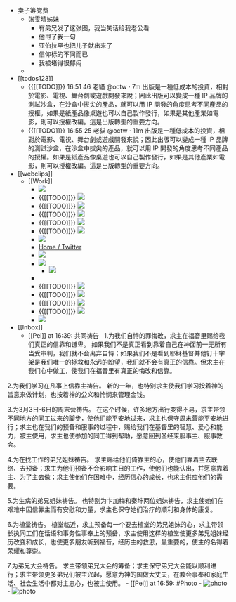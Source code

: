 - 卖子筹党费
    - 张雯晴姊妹
        - 有弟兄发了这张图，我当笑话给我老公看
        - 他甩了我一句
        - 亚伯拉罕也把儿子献出来了
        - 信仰标的不同而已
        - 我被堵得很郁闷
    - 
- [[todos123]]
    - {{[[TODO]]}} 16:51 46 
老貓
@octw
·
7m
出版是一種低成本的投資，相對於電影、電視、舞台劇或遊戲開發來說；因此出版可以變成一種 IP 品牌的測試沙盒，在沙盒中拔尖的產品，就可以用 IP 開發的角度思考不同產品的授權。如果是紙產品像桌遊也可以自己製作發行，如果是其他產業如電影，則可以授權改編。​​
​​
這是出版轉型的重要方向。
    - {{[[TODO]]}} 16:55 25 
老貓
@octw
·
11m
出版是一種低成本的投資，相對於電影、電視、舞台劇或遊戲開發來說；因此出版可以變成一種 IP 品牌的測試沙盒，在沙盒中拔尖的產品，就可以用 IP 開發的角度思考不同產品的授權。如果是紙產品像桌遊也可以自己製作發行，如果是其他產業如電影，則可以授權改編。​​
​​
這是出版轉型的重要方向。
- [[webclips]]
    - [[Work]]
        - ![](https://firebasestorage.googleapis.com/v0/b/firescript-577a2.appspot.com/o/imgs%2Fapp%2Fhaozhongwen%2FrhWC2Mi5Aw.png?alt=media&token=ab67c6a8-b176-4eb3-b608-8631089d750e)
        - {{[[TODO]]}} ![](https://firebasestorage.googleapis.com/v0/b/firescript-577a2.appspot.com/o/imgs%2Fapp%2Fhaozhongwen%2FUHgSLm23N0.png?alt=media&token=0eba9260-f1f4-4497-8c9b-5734e6e62ef8)
        - {{[[TODO]]}} ![](https://firebasestorage.googleapis.com/v0/b/firescript-577a2.appspot.com/o/imgs%2Fapp%2Fhaozhongwen%2Fp8Um6a_nvy.png?alt=media&token=b405ef9b-59c3-4334-8358-f9295adfac5e)
        - {{[[TODO]]}} ![](https://firebasestorage.googleapis.com/v0/b/firescript-577a2.appspot.com/o/imgs%2Fapp%2Fhaozhongwen%2F9f_ZdF4CoY.png?alt=media&token=81bc0faa-4dfb-4790-9b13-0e86f8e41efd)
        - {{[[TODO]]}} ![](https://firebasestorage.googleapis.com/v0/b/firescript-577a2.appspot.com/o/imgs%2Fapp%2Fhaozhongwen%2FkFQ6C01tXJ.png?alt=media&token=3f79b95b-331c-4a76-9694-c83825db71b6)
        - {{[[TODO]]}} ![](https://firebasestorage.googleapis.com/v0/b/firescript-577a2.appspot.com/o/imgs%2Fapp%2Fhaozhongwen%2FqIXnlmdxVM.png?alt=media&token=107c6ff6-aed9-4ed0-9574-bd129b0d2367)
        - ![](https://firebasestorage.googleapis.com/v0/b/firescript-577a2.appspot.com/o/imgs%2Fapp%2Fhaozhongwen%2FhAv-Me4ixI.png?alt=media&token=a23c79ca-ca87-4caa-9161-325912dc1366)
        - [Home / Twitter](https://twitter.com/home)
        - ![](https://firebasestorage.googleapis.com/v0/b/firescript-577a2.appspot.com/o/imgs%2Fapp%2Fhaozhongwen%2FFxsiJgF7SK.png?alt=media&token=88557ddb-b356-454d-a80b-5426fa843f1c)
        - ![](https://firebasestorage.googleapis.com/v0/b/firescript-577a2.appspot.com/o/imgs%2Fapp%2Fhaozhongwen%2FjtdGiNzJRJ.png?alt=media&token=63d59480-3000-437c-859c-e511cd2e3c01)
            - ![](https://firebasestorage.googleapis.com/v0/b/firescript-577a2.appspot.com/o/imgs%2Fapp%2Fhaozhongwen%2F5vXGCCL225.png?alt=media&token=65fd12c0-d84d-4349-9fda-4c94acd2d7ab)
        - 
        - {{[[TODO]]}} ![](https://firebasestorage.googleapis.com/v0/b/firescript-577a2.appspot.com/o/imgs%2Fapp%2Fhaozhongwen%2F2CR-JcxEyL.png?alt=media&token=8d2b7d86-69c1-459e-a8bf-2b68328d4605)
        - {{[[TODO]]}} ![](https://firebasestorage.googleapis.com/v0/b/firescript-577a2.appspot.com/o/imgs%2Fapp%2Fhaozhongwen%2FKUT-mXUTk5.png?alt=media&token=75f62901-8903-4972-868a-591ae9c5cf5f)
        - {{[[TODO]]}} ![](https://firebasestorage.googleapis.com/v0/b/firescript-577a2.appspot.com/o/imgs%2Fapp%2Fhaozhongwen%2FngSL9nENEL.png?alt=media&token=a7c2447c-e43c-4dd5-8818-3a9cbec1db6d)
        - {{[[TODO]]}} ![](https://firebasestorage.googleapis.com/v0/b/firescript-577a2.appspot.com/o/imgs%2Fapp%2Fhaozhongwen%2FSs_Z_GnjKy.png?alt=media&token=f9625d16-5f47-4782-bf9c-22e9aea4327f)
        - ![](https://firebasestorage.googleapis.com/v0/b/firescript-577a2.appspot.com/o/imgs%2Fapp%2Fhaozhongwen%2FzSWkphUmwx.png?alt=media&token=9b79b5a2-d59c-45d0-9eb2-01deab246262)
- [[Inbox]]
    - [[Pei]] at 16:39: 共同祷告
 
1.为我们自恃的罪悔改，求主在福音里赐给我们真正的信靠和谦卑。
如果我们不是真正看到靠着自己在神面前一无所有当受审判，我们就不会离弃自恃；如果我们不是看到耶稣基督并他钉十字架是我们唯一的拯救和永远的盼望，我们就不会有真正的信靠。但求主在我们心中做工，使我们在福音里有真正的悔改和信靠。

2.为我们学习在凡事上信靠主祷告。
新的一年，也特别求主使我们学习按着神的旨意来做计划，也按着神的公义和怜悯来管理金钱。

3.为3月3日-6日的周末营祷告。
在这个时候，许多地方出行变得不易，求主带领不同地方的同工过来的脚步，使他们能平安地过来，求主也保守周末营能平安地进行；求主也在我们的预备和服事的过程中，赐给我们在基督里的智慧、爱心和能力，被主使用，求主也使参加的同工得到帮助，愿意回到圣经来服事主、服事教会。

4.为在找工作的弟兄姐妹祷告。
求主赐给他们倚靠主的心，使他们靠着主去联络、去预备；求主为他们预备不会影响主日的工作，使他们也能认出，并愿意靠着主、为了主去做；求主使他们在困难中，经历信心的成长，也求主供应他们的需要。

5.为生病的弟兄姐妹祷告。
也特别为卞加梅和秦坤两位姐妹祷告，求主使她们在艰难中因信靠主而有安慰和力量，求主也保守她们治疗的顺利和身体的康复。

6.为植堂祷告。
植堂临近，求主预备每一个要去植堂的弟兄姐妹的心，求主带领长执同工们在话语和事务性事奉上的预备，求主使用这样的植堂使更多弟兄姐妹经历改变和成长，也使更多朋友听到福音，经历主的救恩，最重要的，使主的名得着荣耀和尊崇。

7.为弟兄大会祷告。
求主带领弟兄大会的筹备；求主保守弟兄大会能以顺利进行；求主带领更多弟兄们被主兴起，愿意为神的国做大丈夫，在教会事奉和家庭生活、社会生活中都对主忠心，也被主使用。
    - [[Pei]] at 16:59: #Photo
        - ![photo](https://firebasestorage.googleapis.com/v0/b/firescript-577a2.appspot.com/o/imgs%2Fapp%2Fhaozhongwen%2FozvUiuu81?alt=media&token=f61fd3b7-ea1f-4741-becc-ce6c1ca5492b)
        - ![photo](https://firebasestorage.googleapis.com/v0/b/firescript-577a2.appspot.com/o/imgs%2Fapp%2Fhaozhongwen%2FQiAAwr2My?alt=media&token=07133ad5-3315-4453-b17d-4f52977abec9)
